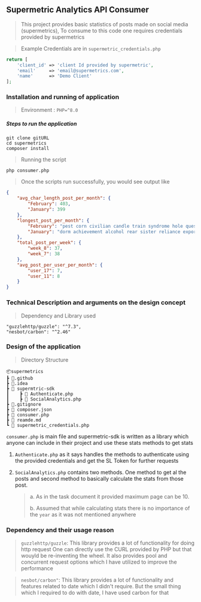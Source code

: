 ## Supermetric Analytics API Consumer
 
> This project provides basic statistics of posts made on social
> media (supermetrics), To consume to this code one requires credentials
> provided by supermetrics

>Example Credentials are in `supermetric_credentials.php`

```php
return [
    'client_id' => 'client Id provided by supermetric',
    'email'     => 'email@supermetrics.com',
    'name'      => 'Demo Client'
];
```

### Installation and running of application

> Environment : `PHP=^8.0`

##### Steps to run the application

```shell
git clone gitURL
cd supermetrics
composer install
```
> Running the script
```shell
php consumer.php
```

> Once the scripts run successfully, you would see output like

```json
{
    "avg_char_length_post_per_month": {
        "February": 403,
        "January": 399
    },
    "longest_post_per_month": {
        "February": "pest corn civilian candle train syndrome hole question script unfair twist factor survey belief shift initiative gradient set whip kill porter plagiarize coincidence key escape pit policeman clinic pour rehabilitation excitement tune egg white climate computing credit card wake instal try highway lion absent visible direct hostile deficiency nuclear painter spell network damage tolerate disk squash boat mess mathematics pioneer corruption foreigner indication science carve brake cord retirement grudge knock flawed counter roar tired computing discrimination extinct recommendation estimate producer troop generate harmful outfit belly orchestra press relax tolerate organize option sun essay rush popular feminine blade plagiarize deserve photocopy building",
        "January": "dorm achievement alcohol rear sister reliance export seem climb relax dare lighter jurisdiction gradient dilute old tenant pour flavor railroad vegetarian reputation urine reward sword section lake quotation fireplace hiccup experiment therapist painter snub alcohol giant introduce glove innocent seller proposal mosque stress vague evening nationalist parachute host short circuit combine bullet mile shy invisible fireplace electron bracket chapter electronics freedom acceptance delay straw modernize bathroom speed ally margin heaven carve broken adventure duck corruption distant epicalyx part computer test church assessment friend wrestle lend business cave hotdog market recording prestige short circuit unfair shop good grandmother college death difficulty route marsh"
    },
    "total_post_per_week": {
        "week_8": 37,
        "week_7": 38
    },
    "avg_post_per_user_per_month": {
        "user_17": 7,
        "user_11": 8
    }
}
```

### Technical Description and arguments on the design concept

> Dependency and Library used

```
"guzzlehttp/guzzle": "^7.3",
"nesbot/carbon": "^2.46"
```

### Design of the application

> Directory Structure
```
📦supermetrics
┣ 📂.github
┣ 📂.idea
┣ 📂 supermtric-sdk
┃    ┣ 📜 Authenticate.php
┃    ┣ 📜 SocialAnalytics.php
┣ 📜.gitignore
┣ 📜 composer.json
┣ 📜 consumer.php
┣ 📜 reamde.md
┗ 📜 supermetric_credentials.php
```

`consumer.php` is main file and supermetric-sdk is written as a library which 
anyone can include in their project and use these stats methods to get stats

1. `Authenticate.php` as it says handles the methods to authenticate using the
provided credentials and get the SL Token  for further requests
   
2. `SocialAnalytics.php` contains two methods. One method to get al the posts
and second method to basically calculate the stats from those post.
   >a. As in the task document it provided maximum page can be 10.
   > 
   >b. Assumed that while calculating stats there is no importance of the `year`
   as it was not mentioned anywhere

### Dependency and their usage reason

>`guzzlehttp/guzzle`: This library provides a lot of functionality for doing http request
> One can directly use the CURL provided by PHP but that wouyld be re-inventing the wheel.
> It also provides pool and concurrent request options which I have utilized to improve the performance

> `nesbot/carbon"`: This library provides a lot of functionality and features related to 
> date which I didn't require. But the small thing which I required to do with date, I have used carbon for that
